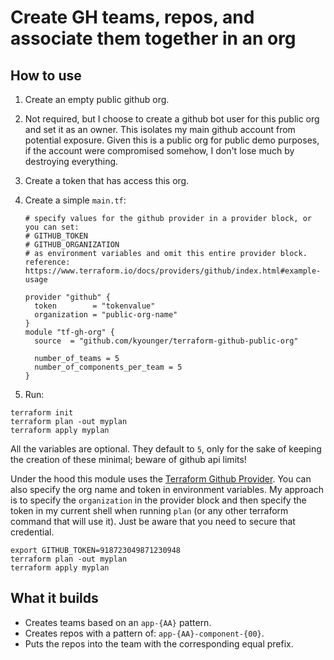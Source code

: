 # Create GH teams, repos, and associate them together in an org

## How to use

1. Create an empty public github org.

2. Not required, but I choose to create a github bot user for this public org and set it as an owner. This isolates my main github account from  potential exposure. Given this is a public org for public demo purposes, if the account were compromised somehow, I don't lose much by destroying everything.

3. Create a token that has access this org.

4. Create a simple `main.tf`:

   ```
   # specify values for the github provider in a provider block, or you can set:
   # GITHUB_TOKEN 
   # GITHUB_ORGANIZATION 
   # as environment variables and omit this entire provider block. reference: https://www.terraform.io/docs/providers/github/index.html#example-usage
   
   provider "github" {
     token        = "tokenvalue"
     organization = "public-org-name"
   }
   module "tf-gh-org" {
     source  = "github.com/kyounger/terraform-github-public-org"
   
     number_of_teams = 5
     number_of_components_per_team = 5
   }
   ```

   

5. Run: 

```
terraform init
terraform plan -out myplan
terraform apply myplan
```

All the variables are optional. They default to `5`, only for the sake of keeping the creation of these minimal; beware of github api limits!

Under the hood this module uses the [Terraform Github Provider](https://www.terraform.io/docs/providers/github/index.html). You can also specify the org name and token in environment variables. My approach is to specify the `organization` in the provider block and then specify the token in my current shell when running `plan` (or any other terraform command that will use it). Just be aware that you need to secure that credential.

```
export GITHUB_TOKEN=918723049871230948
terraform plan -out myplan
terraform apply myplan
```

## What it builds

* Creates teams based on an `app-{AA}` pattern. 
* Creates repos with a pattern of: `app-{AA}-component-{00}`.
* Puts the repos into the team with the corresponding equal prefix.


